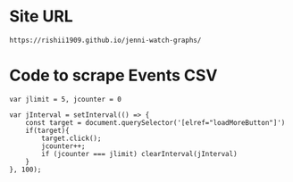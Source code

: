 # Site URL
`https://rishii1909.github.io/jenni-watch-graphs/`
# Code to scrape Events CSV 

```
var jlimit = 5, jcounter = 0 

var jInterval = setInterval(() => {
    const target = document.querySelector('[elref="loadMoreButton"]')
    if(target){
        target.click();
        jcounter++;
        if (jcounter === jlimit) clearInterval(jInterval)
    }
}, 100);
```


